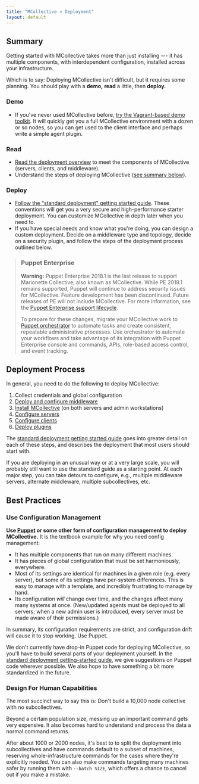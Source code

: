 ```yaml
---
title: "MCollective » Deployment"
layout: default
---
```


[deploy_summary_in_page]: #deployment-process
[vagrant_demo]: ./demo.html
[standard_deploy]: ./standard.html
[middleware]: ./middleware/
[install]: ./install.html
[config_server]: /mcollective/configure/server.html
[config_client]: /mcollective/configure/client.html
[plugin_deploy]: ./plugins.html
[puppet]: /puppet/

Summary
-----

Getting started with MCollective takes more than just installing --- it has multiple components, with interdependent configuration, installed across your infrastructure.

Which is to say: Deploying MCollective isn't difficult, but it requires some planning. You should play with a **demo,** **read** a little, then **deploy.**

### Demo

* If you've never used MCollective before, [try the Vagrant-based demo toolkit][vagrant_demo]. It will quickly get you a full MCollective environment with a dozen or so nodes, so you can get used to the client interface and perhaps write a simple agent plugin.

### Read

* [Read the deployment overview](/mcollective/overview_components.html) to meet the components of MCollective (servers, clients, and middleware).
* Understand the steps of deploying MCollective ([see summary below][deploy_summary_in_page]).

### Deploy

* [Follow the "standard deployment" getting started guide][standard_deploy]. These conventions will get you a very secure and high-performance starter deployment. You can customize MCollective in depth later when you need to.
* If you have special needs and know what you're doing, you can design a custom deployment. Decide on a middleware type and topology, decide on a security plugin, and follow the steps of the deployment process outlined below.

> ### Puppet Enterprise
> **Warning:**
> Puppet Enterprise 2018.1 is the last release to support Marionette Collective, also known as MCollective. While PE 2018.1 remains supported, Puppet will continue to address security issues for MCollective. Feature development has been discontinued. Future releases of PE will not include MCollective. For more information, see the [Puppet Enterprise support lifecycle](https://puppet.com/misc/puppet-enterprise-lifecycle).
>
> To prepare for these changes, migrate your MCollective work to [Puppet orchestrator](https://puppet.com/docs/pe/2018.1/migrating_from_mcollective_to_orchestrator.html#concept-5391) to automate tasks and create consistent, repeatable administrative processes. Use orchestrator to automate your workflows and take advantage of its integration with Puppet Enterprise console and commands, APIs, role-based access control, and event tracking.


[pe_orchestration]: /pe/latest/orchestration_overview.html
[pe_install]: /pe/latest/install_basic.html


Deployment Process
-----

In general, you need to do the following to deploy MCollective:

1. Collect credentials and global configuration
2. [Deploy and configure middleware][middleware]
3. [Install MCollective][install] (on both servers and admin workstations)
4. [Configure servers][config_server]
5. [Configure clients][config_client]
6. [Deploy plugins][plugin_deploy]

The [standard deployment getting started guide][standard_deploy] goes into greater detail on each of these steps, and describes the deployment that most users should start with.

If you are deploying in an unusual way or at a very large scale, you will probably still want to use the standard guide as a starting point. At each major step, you can take detours to configure, e.g., multiple middleware servers, alternate middleware, multiple subcollectives, etc.

Best Practices
-----

### Use Configuration Management

**Use [Puppet][] or some other form of configuration management to deploy MCollective.** It is the textbook example for why you need config management:

* It has multiple components that run on many different machines.
* It has pieces of global configuration that must be set harmoniously, everywhere.
* Most of its settings are identical for machines in a given role (e.g. every server), but some of its settings have per-system differences. This is easy to manage with a template, and incredibly frustrating to manage by hand.
* Its configuration _will_ change over time, and the changes affect many many systems at once. (New/updated agents must be deployed to all servers; when a new admin user is introduced, every server must be made aware of their permissions.)

In summary, its configuration requirements are strict, and configuration drift will cause it to stop working. Use Puppet.

We don't currently have drop-in Puppet code for deploying MCollective, so you'll have to build several parts of your deployment yourself. In the [standard deployment getting-started guide][standard_deploy], we give suggestions on Puppet code wherever possible. We also hope to have something a bit more standardized in the future.

### Design For Human Capabilities

The most succinct way to say this is: Don't build a 10,000 node collective with no subcollectives.

Beyond a certain population size, messing up an important command gets very expensive. It also becomes hard to understand and process the data a normal command returns.

After about 1000 or 2000 nodes, it's best to to split the deployment into subcollectives and have commands default to a subset of machines, reserving whole-infrastructure commands for the cases where they're explicitly needed. You can also make commands targeting many machines safer by running them with `--batch SIZE`, which offers a chance to cancel out if you make a mistake.

